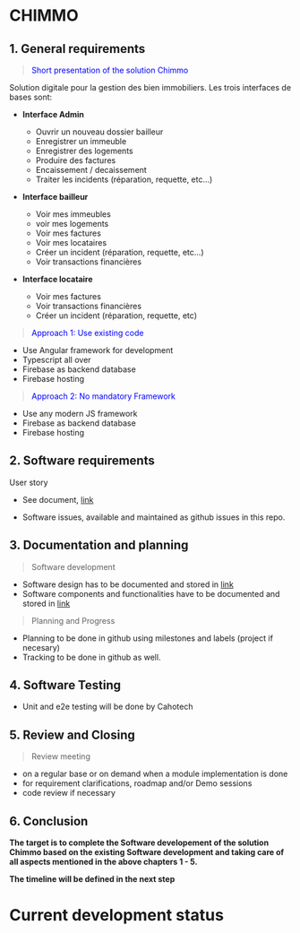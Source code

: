 # CHIMMO

## 1. General requirements

> <span style="color:blue">Short presentation of the solution Chimmo</span>

Solution digitale pour la gestion des bien immobiliers. Les trois interfaces de bases sont:

- **Interface Admin**
  - Ouvrir un nouveau dossier bailleur
  - Enregistrer un immeuble
  - Enregistrer des logements
  - Produire des factures
  - Encaissement / decaissement
  - Traiter les incidents (réparation, requette, etc...)

- **Interface bailleur**
  - Voir mes immeubles
  - voir mes logements
  - Voir mes factures
  - Voir mes locataires
  - Créer un incident (réparation, requette, etc...)
  - Voir transactions financières

- **Interface locataire**
  - Voir mes factures
  - Voir transactions financières
  - Créer un incident (réparation, requette, etc)

> <span style="color:blue">Approach 1: Use existing code</span>

- Use Angular framework for development
- Typescript all over
- Firebase as backend database
- Firebase hosting

> <span style="color:blue">Approach 2: No mandatory Framework </span>

- Use any modern JS framework
- Firebase as backend database
- Firebase hosting

## 2. Software requirements

User story

- See document, [link](https://github.com/Guy-Ariol/chimmo/tree/main/doc/User_story_chimmo.pdf)

- Software issues, available and maintained as github issues in this repo.

## 3. Documentation and planning

> Software development

- Software design has to be documented and stored in [link](https://github.com/Guy-Ariol/chimmo/tree/main/doc)
- Software components and functionalities have to be documented and stored in [link](https://github.com/Guy-Ariol/chimmo/tree/main/doc)

> Planning and Progress

- Planning to be done in github using milestones and labels (project if necesary)
- Tracking to be done in github as well.

## 4. Software Testing

- Unit and e2e testing will be done by Cahotech

## 5. Review and Closing

> Review meeting

- on a regular base or on demand when a module implementation is done
- for requirement clarifications, roadmap and/or Demo sessions
- code review if necessary

## 6. Conclusion

**The target is to complete the Software developement of the solution Chimmo based on the existing Software development and taking care of all aspects mentioned in the above chapters 1 - 5.**

**The timeline will be defined in the next step**

# Current development status

